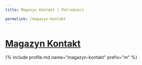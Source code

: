 ```yaml
---
title: Magazyn Kontakt | Patromierz

permalink: /magazyn-kontakt
---
```


# [Magazyn Kontakt](https://patronite.pl/magazyn-kontakt)

{% include profile.md name="magazyn-kontakt" prefix="m" %}
